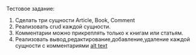 Тестовое задание: 
1. Сделать три сущности Article, Book, Comment 
2. Реализовать crud каждой сущности. 
3. Комментарии можно прикреплять только к книгам или статьям.
4. Реализовать вывод,редактирование,добавление,удаление каждой сущности с комментариями
[alt text](./blob/master/scrn.png?raw=true)
